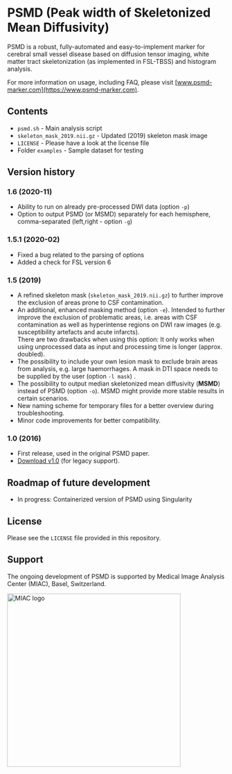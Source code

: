 # PSMD (Peak width of Skeletonized Mean Diffusivity)

PSMD is a robust, fully-automated and easy-to-implement marker for cerebral small vessel disease based on diffusion tensor imaging, white matter tract skeletonization (as implemented in FSL-TBSS) and histogram analysis.

For more information on usage, including FAQ, please visit [www.psmd-marker.com](https://www.psmd-marker.com).


## Contents

* `psmd.sh` - Main analysis script
* `skeleton_mask_2019.nii.gz` - Updated (2019) skeleton mask image
* `LICENSE` - Please have a look at the license file
* Folder `examples` - Sample dataset for testing


## Version history

### 1.6 (2020-11)

- Ability to run on already pre-processed DWI data (option `-p`)
- Option to output PSMD (or MSMD) separately for each hemisphere, comma-separated (left,right - option `-g`)

### 1.5.1 (2020-02)

- Fixed a bug related to the parsing of options
- Added a check for FSL version 6

### 1.5 (2019)

- A refined skeleton mask (`skeleton_mask_2019.nii.gz`) to further improve the exclusion of areas prone to CSF contamination.
- An additional, enhanced masking method (option `-e`). Intended to further improve the exclusion of problematic areas, i.e. areas with CSF contamination as well as hyperintense regions on DWI raw images (e.g. susceptibility artefacts and acute infarcts).  
There are two drawbacks when using this option: It only works when using unprocessed data as input and processing time is longer (approx. doubled).
- The possibility to include your own lesion mask to exclude brain areas from analysis, e.g. large haemorrhages. A mask in DTI space needs to be supplied by the user (option `-l mask`) .
- The possibility to output median skeletonized mean diffusivity (**MSMD**) instead of PSMD (option `-o`). MSMD might provide more stable results in certain scenarios.
- New naming scheme for temporary files for a better overview during troubleshooting.
- Minor code improvements for better compatibility.

### 1.0 (2016)

- First release, used in the original PSMD paper.
- [Download v1.0](https://bitbucket.org/miac-research/psmd/downloads/psmd_v1.0_2016.zip) (for legacy support).


## Roadmap of future development

- In progress: Containerized version of PSMD using Singularity


## License

Please see the `LICENSE` file provided in this repository.


## Support

The ongoing development of PSMD is supported by Medical Image Analysis Center (MIAC), Basel, Switzerland.

<img alt="MIAC logo" src="https://miac.swiss/gallery/normal/116/miaclogo@2x.png" width="400" href="http://miac.swiss">